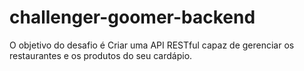 # challenger-goomer-backend
O objetivo do desafio é Criar uma API RESTful capaz de gerenciar os restaurantes e os produtos do seu cardápio.
